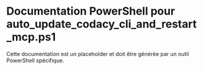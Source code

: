 # Documentation PowerShell pour auto_update_codacy_cli_and_restart_mcp.ps1

Cette documentation est un placeholder et doit être générée par un outil PowerShell spécifique.
